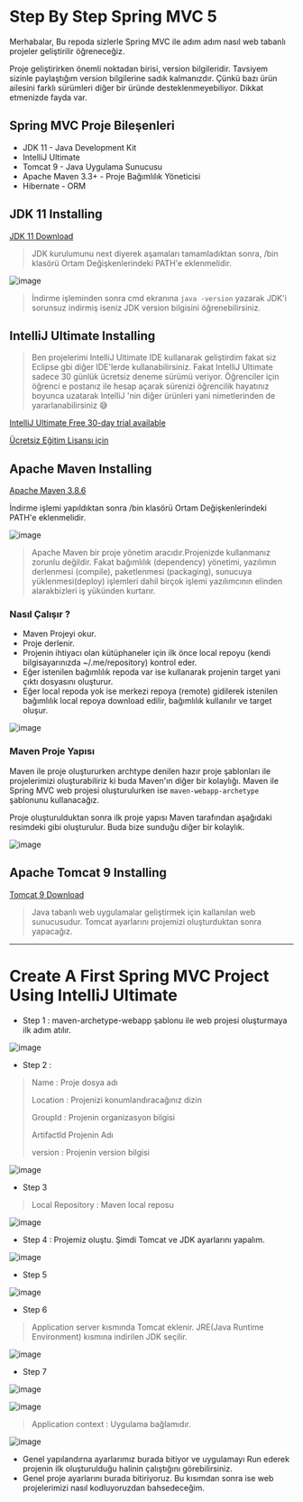 # Step By Step Spring MVC 5
Merhabalar,
Bu repoda sizlerle Spring MVC ile adım adım nasıl web tabanlı projeler geliştirilir öğreneceğiz.


Proje geliştirirken önemli noktadan birisi, version bilgileridir. Tavsiyem sizinle paylaştığım version bilgilerine sadık kalmanızdır.
Çünkü bazı ürün ailesini farklı sürümleri diğer bir üründe desteklenmeyebiliyor. Dikkat etmenizde fayda var.




## Spring MVC Proje Bileşenleri
- JDK 11 - Java Development Kit 
- IntelliJ Ultimate 
- Tomcat 9 - Java Uygulama Sunucusu
- Apache Maven 3.3+ - Proje Bağımlılık Yöneticisi
- Hibernate - ORM 

## JDK 11 Installing
[JDK 11 Download](https://www.oracle.com/java/technologies/downloads/#java11)
> JDK kurulumunu next diyerek aşamaları tamamladıktan sonra, /bin klasörü Ortam Değişkenlerindeki PATH'e eklenmelidir.

![image](https://user-images.githubusercontent.com/78444522/173260445-7146593a-70ec-4f73-8a15-85db3d2a88bd.png)

> İndirme işleminden sonra cmd ekranına
`java -version` yazarak JDK'i sorunsuz indirmiş iseniz JDK version bilgisini öğrenebilirsiniz.

## IntelliJ Ultimate Installing
> Ben projelerimi IntelliJ Ultimate IDE kullanarak geliştirdim fakat siz Eclipse gbi diğer IDE'lerde kullanabilirsiniz.
> Fakat IntelliJ Ultimate sadece 30 günlük ücretsiz deneme sürümü veriyor. Öğrenciler için öğrenci e postanız ile hesap açarak 
> sürenizi öğrencilik hayatınız boyunca uzatarak IntelliJ 'nin diğer ürünleri yani nimetlerinden de yararlanabilirsiniz 😅

[IntelliJ Ultimate Free 30-day trial available](https://www.jetbrains.com/idea/download/#section=windows)

[Ücretsiz Eğitim Lisansı için](https://www.jetbrains.com/community/education/#students)

## Apache Maven Installing
[Apache Maven 3.8.6](https://maven.apache.org/download.cgi)

 İndirme işlemi yapıldıktan sonra /bin klasörü Ortam Değişkenlerindeki PATH'e eklenmelidir.
 
 ![image](https://user-images.githubusercontent.com/78444522/173260404-cf26d808-36c7-4b27-acf0-22f40c4f876d.png)


>Apache Maven bir proje yönetim aracıdır.Projenizde kullanmanız zorunlu değildir. Fakat bağımlılık (dependency) yönetimi,
yazılımın derlenmesi (compile), paketlenmesi (packaging), sunucuya yüklenmesi(deploy) işlemleri dahil birçok işlemi yazılımcının elinden alarakbizleri iş yükünden kurtarır.

### Nasıl Çalışır ?
- Maven Projeyi okur.
- Proje derlenir.
- Projenin ihtiyacı olan kütüphaneler için ilk önce local repoyu (kendi bilgisayarınızda  ~/.me/repository) kontrol eder.
- Eğer istenilen bağımlılık repoda var ise kullanarak projenin target yani çıktı dosyasını oluşturur.
- Eğer local repoda yok ise merkezi repoya (remote) gidilerek istenilen bağımlılık local repoya download edilir, bağımlılık kullanılır ve target oluşur.

![image](https://user-images.githubusercontent.com/78444522/173258759-626c6ba8-7df4-4eee-9ae5-36fd356f6180.png)

### Maven Proje Yapısı
Maven ile proje oluştururken archtype denilen hazır proje şablonları ile projelerimizi oluşturabiliriz ki buda Maven'ın diğer bir kolaylığı.
Maven ile Spring MVC web projesi oluşturulurken ise `maven-webapp-archetype` şablonunu kullanacağız.

Proje oluşturulduktan sonra ilk proje yapısı Maven tarafından aşağıdaki resimdeki gibi oluşturulur. Buda bize sunduğu diğer bir kolaylık.

![image](https://user-images.githubusercontent.com/78444522/173260156-64ee8b4d-b5b4-41db-8f1f-87bec76bc644.png)



## Apache Tomcat 9 Installing
[Tomcat 9 Download](https://tomcat.apache.org/download-90.cgi)

> Java tabanlı web uygulamalar geliştirmek için kallanılan web sunucusudur. Tomcat ayarlarını projemizi oluşturduktan sonra yapacağız.

--------------

# Create A First Spring MVC Project Using IntelliJ Ultimate

- Step 1 : maven-archetype-webapp şablonu ile web projesi oluşturmaya ilk adım atılır.

![image](https://user-images.githubusercontent.com/78444522/173262221-903d9332-d0c6-453d-9a69-ac2d57b0ff6e.png)


- Step 2 : 
>  Name : Proje dosya adı
>  
> Location : Projenizi konumlandıracağınız dizin
> 
> GroupId : Projenin organizasyon bilgisi
> 
> ArtifactId Projenin Adı
>
> version : Projenin version bilgisi

![image](https://user-images.githubusercontent.com/78444522/173262367-75d306f0-3388-4b9d-97cb-72d3f78d66f1.png)


- Step 3 
> Local Repository : Maven local reposu

![image](https://user-images.githubusercontent.com/78444522/173262511-46318fa3-56f6-4bc9-8b2d-f9789471ca75.png)


- Step 4 : Projemiz oluştu. Şimdi Tomcat ve JDK ayarlarını yapalım.

![image](https://user-images.githubusercontent.com/78444522/173262542-bc303ba6-697f-4b5a-95f6-c9ce6efd3ed4.png)


- Step 5

![image](https://user-images.githubusercontent.com/78444522/173262606-fba0af3f-facf-456d-b46e-1c082a723e56.png)


- Step 6
> Application server kısmında Tomcat eklenir.
> JRE(Java Runtime Environment) kısmına indirilen JDK seçilir.

![image](https://user-images.githubusercontent.com/78444522/173262659-6b50a053-5554-433e-aa48-b6e08a004402.png)

- Step 7

![image](https://user-images.githubusercontent.com/78444522/173262703-7b96978f-3b96-4f76-97bc-d1059053f90c.png)

![image](https://user-images.githubusercontent.com/78444522/173264035-9f95bd4b-c637-406f-8d6d-ba32ce6e54d7.png)

>Application context : Uygulama bağlamıdır.

![image](https://user-images.githubusercontent.com/78444522/173264079-25181081-c449-4988-8e92-4bfd341319fe.png)



- Genel yapılandırna ayarlarımız burada bitiyor ve uygulamayı Run ederek projenin ilk oluşturulduğu halinin çalıştığını  görebilirsiniz.
- Genel proje ayarlarını burada bitiriyoruz. Bu kısımdan sonra ise web projelerimizi nasıl kodluyoruzdan bahsedeceğim.
































